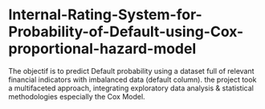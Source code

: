 # Internal-Rating-System-for-Probability-of-Default-using-Cox-proportional-hazard-model
The objectif is to predict Default probability using a dataset full of relevant financial indicators with imbalanced data (default column). the project took a multifaceted approach, integrating exploratory data analysis &amp; statistical methodologies especially the Cox Model.

